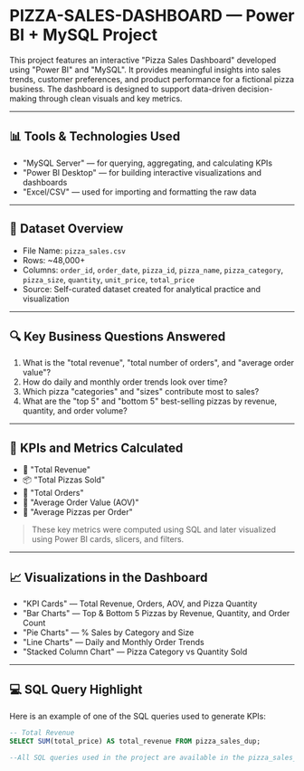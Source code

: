 # PIZZA-SALES-DASHBOARD — Power BI + MySQL Project

This project features an interactive "Pizza Sales Dashboard" developed using "Power BI" and "MySQL". It provides meaningful insights into sales trends, customer preferences, and product performance for a fictional pizza business. The dashboard is designed to support data-driven decision-making through clean visuals and key metrics.

---

## 📊 Tools & Technologies Used

- "MySQL Server" — for querying, aggregating, and calculating KPIs  
- "Power BI Desktop" — for building interactive visualizations and dashboards  
- "Excel/CSV" — used for importing and formatting the raw data  

---

## 📁 Dataset Overview

- File Name: `pizza_sales.csv`  
- Rows: ~48,000+
- Columns: `order_id`, `order_date`, `pizza_id`, `pizza_name`, `pizza_category`, `pizza_size`, `quantity`, `unit_price`, `total_price`  
- Source: Self-curated dataset created for analytical practice and visualization  

---

## 🔍 Key Business Questions Answered

1. What is the "total revenue", "total number of orders", and "average order value"?  
2. How do daily and monthly order trends look over time?  
3. Which pizza "categories" and "sizes" contribute most to sales?  
4. What are the "top 5" and "bottom 5" best-selling pizzas by revenue, quantity, and order volume?  

---

## 📌 KPIs and Metrics Calculated

- 🧾 "Total Revenue"  
- 📦 "Total Pizzas Sold"  
- 🛒 "Total Orders"  
- 💸 "Average Order Value (AOV)"  
- 🍕 "Average Pizzas per Order"  

> These key metrics were computed using SQL and later visualized using Power BI cards, slicers, and filters.

---

## 📈 Visualizations in the Dashboard

- "KPI Cards" — Total Revenue, Orders, AOV, and Pizza Quantity  
- "Bar Charts" — Top & Bottom 5 Pizzas by Revenue, Quantity, and Order Count  
- "Pie Charts" — % Sales by Category and Size  
- "Line Charts" — Daily and Monthly Order Trends  
- "Stacked Column Chart" — Pizza Category vs Quantity Sold  

---

## 💻 SQL Query Highlight

Here is an example of one of the SQL queries used to generate KPIs:

```sql
-- Total Revenue
SELECT SUM(total_price) AS total_revenue FROM pizza_sales_dup;

--All SQL queries used in the project are available in the pizza_sales_queries.sql file.
